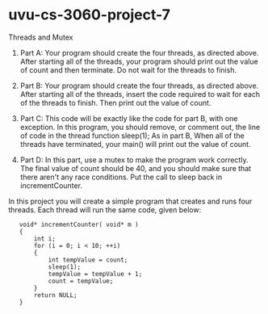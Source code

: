 uvu-cs-3060-project-7
=====================

Threads and Mutex


1. Part A: Your program should create the four threads, as directed above. After starting all of the threads, your program should print out the value of count and then terminate. Do not wait for the threads to finish.

2. Part B: Your program should create the four threads, as directed above. After starting all of the threads, insert the code required to wait for each of the threads to finish. Then print out the value of count.

3. Part C: This code will be exactly like the code for part B, with one exception. In this program, you should remove, or comment out, the line of code in the thread function
   sleep(1);
    As in part B, When all of the threads have terminated, your main() will print out the value of count.

4. Part D: In this part, use a mutex to make the program work correctly. The final value of count should be 40, and you should make sure that there aren't any race conditions. Put the call to sleep back in incrementCounter.


In this project you will create a simple program that creates and runs four threads. Each thread will run the same code, given below:
       
       void* incrementCounter( void* m )
       {
           int i;
           for (i = 0; i < 10; ++i)
           {
               int tempValue = count;
               sleep(1);
               tempValue = tempValue + 1;
               count = tempValue;
           }      
           return NULL;
       }
